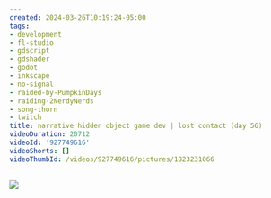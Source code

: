 ```yaml
---
created: 2024-03-26T10:19:24-05:00
tags:
- development
- fl-studio
- gdscript
- gdshader
- godot
- inkscape
- no-signal
- raided-by-PumpkinDays
- raiding-2NerdyNerds
- song-thorn
- twitch
title: narrative hidden object game dev | lost contact (day 56)
videoDuration: 20712
videoId: '927749616'
videoShorts: []
videoThumbId: /videos/927749616/pictures/1823231066
---
```


![](20240326151924.jpg)
